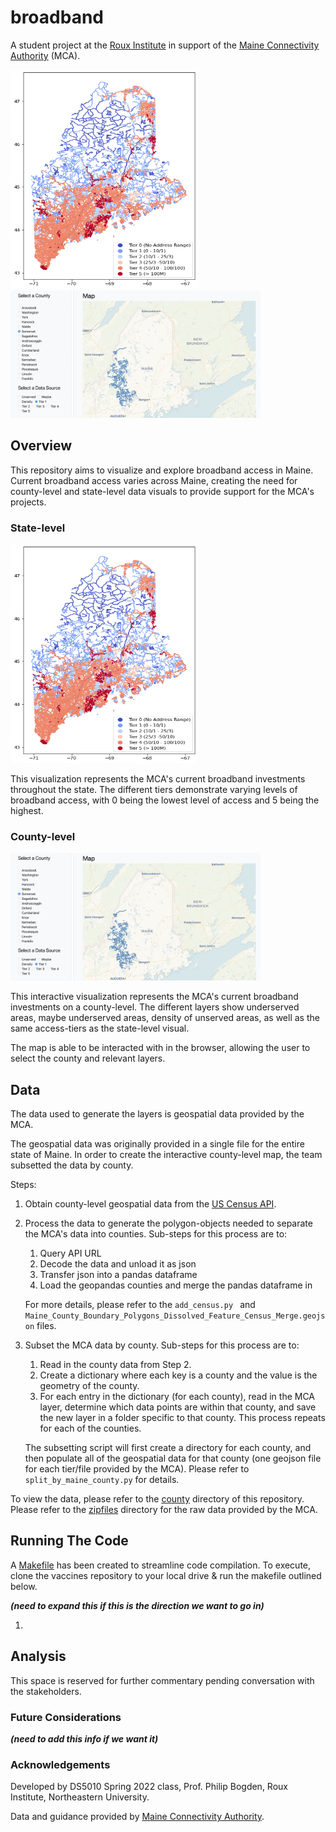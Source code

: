 
# broadband
A student project at the [Roux Institute](https://roux.northeastern.edu/) in support of the [Maine Connectivity Authority](https://www.maineconnectivity.org/) (MCA).

<img src="docs/img/tiers.png" width="300px" height='350px'>

<img src="docs/img/county.png" width="400px">


## Overview
This repository aims to visualize and explore broadband access in Maine. Current broadband access varies across Maine, creating the need for county-level and state-level data visuals to provide support for the MCA's projects. 

### State-level
<img src="docs/img/tiers.png" width="300px" height='350px'>

This visualization represents the MCA's current broadband investments throughout the state. The different tiers demonstrate varying levels of broadband access, with 0 being the lowest level of access and 5 being the highest.

### County-level 
<img src="docs/img/county.png" width="400px">

This interactive visualization represents the MCA's current broadband investments on a county-level. The different layers show underserved areas, maybe underserved areas, density of unserved areas, as well as the same access-tiers as the state-level visual. 

The map is able to be interacted with in the browser, allowing the user to select the county and relevant layers. 

## Data
The data used to generate the layers is geospatial data provided by the MCA. 

The geospatial data was originally provided in a single file for the entire state of Maine. In order to create the interactive county-level map, the team subsetted the data by county.

Steps:

1. Obtain county-level geospatial data from the [US Census API](https://www.census.gov/data/developers/data-sets.html).
2. Process the data to generate the polygon-objects needed to separate the MCA's data into counties. Sub-steps for this process are to:
    1. Query API URL
    2. Decode the data and unload it as json
    3. Transfer json into a pandas dataframe
    4. Load the geopandas counties and merge the pandas dataframe in
    
    For more details, please refer to the `add_census.py ` and `Maine_County_Boundary_Polygons_Dissolved_Feature_Census_Merge.geojson` files.

3. Subset the MCA data by county. Sub-steps for this process are to:
    1. Read in the county data from Step 2.
    2. Create a dictionary where each key is a county and the value is the geometry of the county.
    3. For each entry in the dictionary (for each county), read in the MCA layer, determine which data points are within that county, and save the new layer in a folder specific to that county. This process repeats for each of the counties. 

    The subsetting script will first create a directory for each county, and then populate all of the geospatial data for that county (one geojson file for each tier/file provided by the MCA). Please refer to `split_by_maine_county.py` for details. 

To view the data, please refer to the [county](./county) directory of this repository. Please refer to the [zipfiles](./zipfiles) directory for the raw data provided by the MCA.

## Running The Code 

A [Makefile](./Makefile) has been created to streamline code compilation. To execute, clone the vaccines repository to your local drive & run the makefile outlined below.

***(need to expand this if this is the direction we want to go in)***

1. 


## Analysis
This space is reserved for further commentary pending conversation with the stakeholders.

### Future Considerations

***(need to add this info if we want it)***

### Acknowledgements
Developed by DS5010 Spring 2022 class, Prof. Philip Bogden, Roux Institute, Northeastern University.

Data and guidance provided by [Maine Connectivity Authority](https://www.maineconnectivity.org).